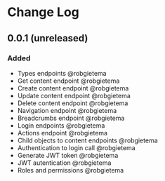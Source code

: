 # Change Log

## 0.0.1 (unreleased)

### Added

- Types endpoints @robgietema
- Get content endpoint @robgietema
- Create content endpoint @robgietema
- Update content endpoint @robgietema
- Delete content endpoint @robgietema
- Navigation endpoint @robgietema
- Breadcrumbs endpoint @robgietema
- Login endpoints @robgietema
- Actions endpoint @robgietema
- Child objects to content endpoints @robgietema
- Authentication to login call @robgietema
- Generate JWT token @robgietema
- JWT autentication @robgietema
- Roles and permissions @robgietema
